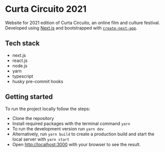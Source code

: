 # Curta Circuito 2021

Website for 2021 edition of Curta Circuito, an online film and culture festival. Developed using [Next.js](https://nextjs.org/) and bootstrapped with [`create-next-app`](https://github.com/vercel/next.js/tree/canary/packages/create-next-app).

## Tech stack

- next.js
- react.js
- node.js
- yarn
- typescript
- husky pre-commit hooks

## Getting started

To run the project locally follow the steps:

- Clone the repository
- Install required packages with the terminal command `yarn`
- To run the development version run `yarn dev`
- Alternatively, run `yarn build` to create a production build and start the local server with `yarn start`
- Open [http://localhost:3000](http://localhost:3000) with your browser to see the result.
